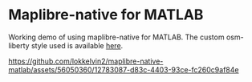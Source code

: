 # Maplibre-native for MATLAB
Working demo of using maplibre-native for MATLAB.
The custom osm-liberty style used is available [here](https://github.com/lokkelvin2/osm-liberty/tree/custom).

https://github.com/lokkelvin2/maplibre-native-matlab/assets/56050360/12783087-d83c-4403-93ce-fc260c9af84e

